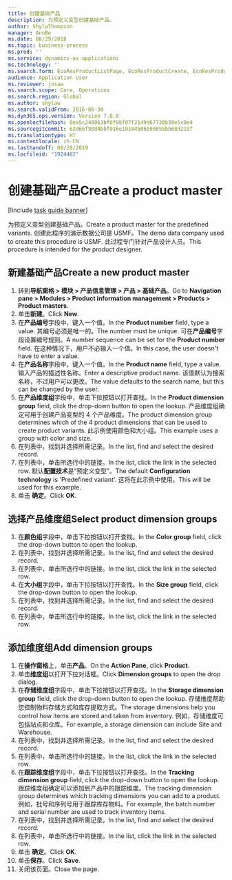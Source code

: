 ```yaml
---
title: 创建基础产品
description: 为预定义变型创建基础产品。
author: ShylaThompson
manager: AnnBe
ms.date: 08/29/2018
ms.topic: business-process
ms.prod: ''
ms.service: dynamics-ax-applications
ms.technology: ''
ms.search.form: EcoResProductListPage, EcoResProductCreate, EcoResProductDetails, EcoResProductInventoryDimensionGroups
audience: Application User
ms.reviewer: josaw
ms.search.scope: Core, Operations
ms.search.region: Global
ms.author: shylaw
ms.search.validFrom: 2016-06-30
ms.dyn365.ops.version: Version 7.0.0
ms.openlocfilehash: 0ea5c240063bf8f98f07f2149d67730b30e5c0e4
ms.sourcegitcommit: 62d66f98d4bbf916e19184506b90055bb68d219f
ms.translationtype: HT
ms.contentlocale: zh-CN
ms.lasthandoff: 08/28/2019
ms.locfileid: "1924462"
---
```

# <a name="create-a-product-master"></a><span data-ttu-id="76eee-103">创建基础产品</span><span class="sxs-lookup"><span data-stu-id="76eee-103">Create a product master</span></span>

[!include [task guide banner](../../includes/task-guide-banner.md)]

<span data-ttu-id="76eee-104">为预定义变型创建基础产品。</span><span class="sxs-lookup"><span data-stu-id="76eee-104">Create a product master for the predefined variants.</span></span> <span data-ttu-id="76eee-105">创建此程序的演示数据公司是 USMF。</span><span class="sxs-lookup"><span data-stu-id="76eee-105">The demo data company used to create this procedure is USMF.</span></span> <span data-ttu-id="76eee-106">此过程专门针对产品设计人员。</span><span class="sxs-lookup"><span data-stu-id="76eee-106">This procedure is intended for the product designer.</span></span>


## <a name="create-a-new-product-master"></a><span data-ttu-id="76eee-107">新建基础产品</span><span class="sxs-lookup"><span data-stu-id="76eee-107">Create a new product master</span></span>
1. <span data-ttu-id="76eee-108">转到**导航窗格 > 模块 > 产品信息管理 > 产品 > 基础产品**。</span><span class="sxs-lookup"><span data-stu-id="76eee-108">Go to **Navigation pane > Modules > Product information management > Products > Product masters**.</span></span>
2. <span data-ttu-id="76eee-109">单击**新建**。</span><span class="sxs-lookup"><span data-stu-id="76eee-109">Click **New**.</span></span>
3. <span data-ttu-id="76eee-110">在**产品编号**字段中，键入一个值。</span><span class="sxs-lookup"><span data-stu-id="76eee-110">In the **Product number** field, type a value.</span></span> <span data-ttu-id="76eee-111">其编号必须是唯一的。</span><span class="sxs-lookup"><span data-stu-id="76eee-111">The number must be unique.</span></span> <span data-ttu-id="76eee-112">可在**产品编号**字段设置编号规则。</span><span class="sxs-lookup"><span data-stu-id="76eee-112">A number sequence can be set for the **Product number** field.</span></span> <span data-ttu-id="76eee-113">在这种情况下，用户不必输入一个值。</span><span class="sxs-lookup"><span data-stu-id="76eee-113">In this case, the user doesn't have to enter a value.</span></span>
4. <span data-ttu-id="76eee-114">在**产品名称**字段中，键入一个值。</span><span class="sxs-lookup"><span data-stu-id="76eee-114">In the **Product name** field, type a value.</span></span> <span data-ttu-id="76eee-115">输入产品的描述性名称。</span><span class="sxs-lookup"><span data-stu-id="76eee-115">Enter a descriptive product name.</span></span> <span data-ttu-id="76eee-116">该值默认为搜索名称，不过用户可以更改。</span><span class="sxs-lookup"><span data-stu-id="76eee-116">The value defaults to the search name, but this can be changed by the user.</span></span>
5. <span data-ttu-id="76eee-117">在**产品维度组**字段中，单击下拉按钮以打开查找。</span><span class="sxs-lookup"><span data-stu-id="76eee-117">In the **Product dimension group** field, click the drop-down button to open the lookup.</span></span> <span data-ttu-id="76eee-118">产品维度组确定可用于创建产品变型的 4 个产品维度。</span><span class="sxs-lookup"><span data-stu-id="76eee-118">The product dimension group determines which of the 4 product dimensions that can be used to create product variants.</span></span> <span data-ttu-id="76eee-119">此示例使用颜色和大小组。</span><span class="sxs-lookup"><span data-stu-id="76eee-119">This example uses a group with color and size.</span></span>
6. <span data-ttu-id="76eee-120">在列表中，找到并选择所需记录。</span><span class="sxs-lookup"><span data-stu-id="76eee-120">In the list, find and select the desired record.</span></span>
7. <span data-ttu-id="76eee-121">在列表中，单击所选行中的链接。</span><span class="sxs-lookup"><span data-stu-id="76eee-121">In the list, click the link in the selected row.</span></span> <span data-ttu-id="76eee-122">默认**配置技术**是“预定义变型”。</span><span class="sxs-lookup"><span data-stu-id="76eee-122">The default **Configuration technology** is 'Predefined variant'.</span></span> <span data-ttu-id="76eee-123">这将在此示例中使用。</span><span class="sxs-lookup"><span data-stu-id="76eee-123">This will be used for this example.</span></span>
8. <span data-ttu-id="76eee-124">单击 **确定**。</span><span class="sxs-lookup"><span data-stu-id="76eee-124">Click **OK**.</span></span>

## <a name="select-product-dimension-groups"></a><span data-ttu-id="76eee-125">选择产品维度组</span><span class="sxs-lookup"><span data-stu-id="76eee-125">Select product dimension groups</span></span>
1. <span data-ttu-id="76eee-126">在**颜色组**字段中，单击下拉按钮以打开查找。</span><span class="sxs-lookup"><span data-stu-id="76eee-126">In the **Color group** field, click the drop-down button to open the lookup.</span></span>
2. <span data-ttu-id="76eee-127">在列表中，找到并选择所需记录。</span><span class="sxs-lookup"><span data-stu-id="76eee-127">In the list, find and select the desired record.</span></span>
3. <span data-ttu-id="76eee-128">在列表中，单击所选行中的链接。</span><span class="sxs-lookup"><span data-stu-id="76eee-128">In the list, click the link in the selected row.</span></span>
4. <span data-ttu-id="76eee-129">在**大小组**字段中，单击下拉按钮以打开查找。</span><span class="sxs-lookup"><span data-stu-id="76eee-129">In the **Size group** field, click the drop-down button to open the lookup.</span></span>
5. <span data-ttu-id="76eee-130">在列表中，找到并选择所需记录。</span><span class="sxs-lookup"><span data-stu-id="76eee-130">In the list, find and select the desired record.</span></span>
6. <span data-ttu-id="76eee-131">在列表中，单击所选行中的链接。</span><span class="sxs-lookup"><span data-stu-id="76eee-131">In the list, click the link in the selected row.</span></span>

## <a name="add-dimension-groups"></a><span data-ttu-id="76eee-132">添加维度组</span><span class="sxs-lookup"><span data-stu-id="76eee-132">Add dimension groups</span></span>
1. <span data-ttu-id="76eee-133">在**操作窗格**上，单击**产品**。</span><span class="sxs-lookup"><span data-stu-id="76eee-133">On the **Action Pane**, click **Product**.</span></span>
2. <span data-ttu-id="76eee-134">单击**维度组**以打开下拉对话框。</span><span class="sxs-lookup"><span data-stu-id="76eee-134">Click **Dimension groups** to open the drop dialog.</span></span>
3. <span data-ttu-id="76eee-135">在**存储维度组**字段中，单击下拉按钮以打开查找。</span><span class="sxs-lookup"><span data-stu-id="76eee-135">In the **Storage dimension group** field, click the drop-down button to open the lookup.</span></span> <span data-ttu-id="76eee-136">存储维度帮助您控制物料存储方式和库存提取方式。</span><span class="sxs-lookup"><span data-stu-id="76eee-136">The storage dimensions help you control how items are stored and taken from inventory.</span></span> <span data-ttu-id="76eee-137">例如，存储维度可包括站点和仓库。</span><span class="sxs-lookup"><span data-stu-id="76eee-137">For example, a storage dimension can include Site and Warehouse.</span></span>
4. <span data-ttu-id="76eee-138">在列表中，找到并选择所需记录。</span><span class="sxs-lookup"><span data-stu-id="76eee-138">In the list, find and select the desired record.</span></span>
5. <span data-ttu-id="76eee-139">在列表中，单击所选行中的链接。</span><span class="sxs-lookup"><span data-stu-id="76eee-139">In the list, click the link in the selected row.</span></span>
6. <span data-ttu-id="76eee-140">在**跟踪维度组**字段中，单击下拉按钮以打开查找。</span><span class="sxs-lookup"><span data-stu-id="76eee-140">In the **Tracking dimension group** field, click the drop-down button to open the lookup.</span></span> <span data-ttu-id="76eee-141">跟踪维度组确定可以添加到产品中的跟踪维度。</span><span class="sxs-lookup"><span data-stu-id="76eee-141">The tracking dimension group determines which tracking dimensions you can add to a product.</span></span> <span data-ttu-id="76eee-142">例如，批号和序列号用于跟踪库存物料。</span><span class="sxs-lookup"><span data-stu-id="76eee-142">For example, the batch number and serial number are used to track inventory items.</span></span>
7. <span data-ttu-id="76eee-143">在列表中，找到并选择所需记录。</span><span class="sxs-lookup"><span data-stu-id="76eee-143">In the list, find and select the desired record.</span></span>
8. <span data-ttu-id="76eee-144">在列表中，单击所选行中的链接。</span><span class="sxs-lookup"><span data-stu-id="76eee-144">In the list, click the link in the selected row.</span></span>
9. <span data-ttu-id="76eee-145">单击 **确定**。</span><span class="sxs-lookup"><span data-stu-id="76eee-145">Click **OK**.</span></span>
10. <span data-ttu-id="76eee-146">单击**保存**。</span><span class="sxs-lookup"><span data-stu-id="76eee-146">Click **Save**.</span></span>
11. <span data-ttu-id="76eee-147">关闭该页面。</span><span class="sxs-lookup"><span data-stu-id="76eee-147">Close the page.</span></span>

